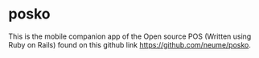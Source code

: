 # posko
This is the mobile companion app of the Open source POS (Written using Ruby on Rails) found on this github link https://github.com/neume/posko.

